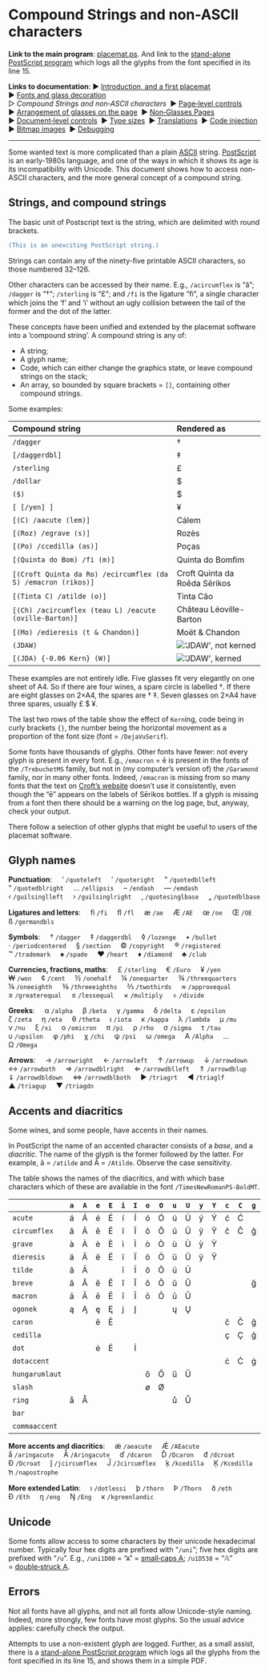 # Compound Strings and non-ASCII characters

**Link to the main program**: [placemat.ps](../PostScript/placemat.ps?raw=1). And link to the [stand-alone PostScript program](../PostScript/glyph_log.ps) which logs all the glyphs from the font specified in its line&nbsp;15.

**Links to documentation**: 
&#9654;&#xFE0E;&nbsp;[Introduction,&nbsp;and&nbsp;a&nbsp;first&nbsp;placemat](introduction_first_placemat.md#readme)&nbsp; 
&#9654;&#xFE0E;&nbsp;[Fonts&nbsp;and&nbsp;glass&nbsp;decoration](fonts_glasses_decoration.md#readme)&nbsp; 
&#9655;&#xFE0E;&nbsp;*Compound&nbsp;Strings&nbsp;and&nbsp;non&#8209;ASCII&nbsp;characters*&nbsp; 
&#9654;&#xFE0E;&nbsp;[Page&#8209;level&nbsp;controls](page_level.md#readme)&nbsp; 
&#9654;&#xFE0E;&nbsp;[Arrangement&nbsp;of&nbsp;glasses&nbsp;on&nbsp;the&nbsp;page](PackingStyles.md#readme)&nbsp; 
&#9654;&#xFE0E;&nbsp;[Non&#8209;Glasses&nbsp;Pages](not_glasses.md#readme)&nbsp; 
&#9654;&#xFE0E;&nbsp;[Document&#8209;level&nbsp;controls](document.md#readme)&nbsp; 
&#9654;&#xFE0E;&nbsp;[Type&nbsp;sizes](type_sizes.md#readme)&nbsp; 
&#9654;&#xFE0E;&nbsp;[Translations](translations.md#readme)&nbsp; 
&#9654;&#xFE0E;&nbsp;[Code&nbsp;injection](code_injection.md#readme)&nbsp; 
&#9654;&#xFE0E;&nbsp;[Bitmap&nbsp;images](bitmap_images.md#readme)&nbsp; 
&#9654;&#xFE0E;&nbsp;[Debugging](debugging.md#readme)

----

Some wanted text is more complicated than a plain [ASCII](http://en.wikipedia.org/wiki/ASCII) string. 
[PostScript](http://en.wikipedia.org/wiki/PostScript) is an early-1980s language, and one of the ways in which it shows its age is its incompatibility with Unicode. 
This document shows how to access non-ASCII characters, and the more general concept of a compound string.


## Strings, and compound strings

The basic unit of Postscript text is the string, which are delimited with round brackets.
```PostScript
(This is an unexciting PostScript string.)
```  

Strings can contain any of the ninety-five printable ASCII characters, so those numbered 32&ndash;126.

Other characters can be accessed by their name. 
E.g., `/acircumflex` is &ldquo;&acirc;&rdquo;; 
`/dagger` is &ldquo;&dagger;&ldquo;; 
`/sterling` is &ldquo;&pound;&ldquo;; and
`/fi` is the ligature &ldquo;&#64257;&ldquo;, a single character which joins the &lsquo;f&rsquo; and &lsquo;i&rsquo; without an ugly collision between the tail of the former and the dot of the latter. 

These concepts have been unified and extended by the placemat software into a &lsquo;compound string&rsquo;. 
A compound string is any of:
* A string;
* A glyph name;
* Code, which can either change the graphics state, or leave compound strings on the stack;
* An array, so bounded by square brackets = `[]`, containing other compound strings.

Some examples:

<div align="center">

| Compound string                                               | Rendered as                              |
|:--------------------------------------------------------------|:-----------------------------------------|
| `/dagger`                                                     | &dagger;                                 |
| `[/daggerdbl]`                                                | &Dagger;                                 |
| `/sterling`                                                   | &pound;                                  |
| `/dollar`                                                     | $                                        |
| `($)`                                                         | $                                        |
| `[ [/yen] ]`                                                  | &yen;                                    |
| `[(C) /aacute (lem)]`                                         | C&aacute;lem                             |
| `[(Roz) /egrave (s)]`                                         | Roz&egrave;s                             | 
| `[(Po) /ccedilla (as)]`                                       | Po&ccedil;as                             |
| `[(Quinta do Bom) /fi (m)]`                                   | Quinta do Bom&#64257;m                   |
| `[(Croft Quinta da Ro) /ecircumflex (da S) /emacron (rikos)]` | Croft Quinta da Ro&ecirc;da S&#275;rikos |
| `[(Tinta C) /atilde (o)]`                                     | Tinta C&atilde;o                         |
| `[(Ch) /acircumflex (teau L) /eacute (oville-Barton)]`        | Ch&acirc;teau L&eacute;oville-Barton     |
| `[(Mo) /edieresis (t & Chandon)]`                             | Mo&euml;t & Chandon                      |
| `(JDAW)`                                                      | ![&lsquo;JDAW&rsquo;, not kerned](images/JDAW_unkerned.png) |
| `[(JDA) {-0.06 Kern} (W)]`                                    | ![&lsquo;JDAW&rsquo;, kerned](images/JDAW_kerned.png) |

</div>

These examples are not entirely idle. 
Five glasses fit very elegantly on one sheet of A4. 
So if there are four wines, a spare circle is labelled &dagger;. 
If there are eight glasses on 2&times;A4, the spares are &dagger; &Dagger;. 
Seven glasses on 2&times;A4 have three spares, usually &pound; $ &yen;.

The last two rows of the table show the effect of `Kern`ing, code being in curly brackets `{}`, the number being the horizontal movement as a proportion of the font size (font = `/DejaVuSerif`). 

Some fonts have thousands of glyphs. 
Other fonts have fewer: not every glyph is present in every font. 
E.g.,&nbsp;`/emacron`&nbsp;=&nbsp;&#275; is present in the fonts of the `/TrebuchetMS` family, but not in (my computer&rsquo;s version of) the `/Garamond` family, nor in many other fonts. 
Indeed, `/emacron` is missing from so many fonts that the text on [Croft&rsquo;s website](https://croftport.com/en/products/serikos-vintage/2017/) doesn&rsquo;t use it consistently, even though the &ldquo;&#275;&rdquo; appears on the labels of S&#275;rikos bottles. 
If a glyph is missing from a font then there should be a warning on the log page, but, anyway, check your output.

There follow a selection of other glyphs that might be useful to users of the placemat software.

## Glyph names

**Punctuation**:&nbsp;&nbsp;&nbsp;&nbsp; 
&lsquo;&nbsp;`/quoteleft`&nbsp;&nbsp;&nbsp;&nbsp; 
&rsquo;&nbsp;`/quoteright`&nbsp;&nbsp;&nbsp;&nbsp; 
&ldquo;&nbsp;`/quotedblleft`&nbsp;&nbsp;&nbsp;&nbsp; 
&rdquo;&nbsp;`/quotedblright`&nbsp;&nbsp;&nbsp;&nbsp; 
&hellip;&nbsp;`/ellipsis`&nbsp;&nbsp;&nbsp;&nbsp; 
&ndash;&nbsp;`/endash`&nbsp;&nbsp;&nbsp;&nbsp; 
&mdash;&nbsp;`/emdash`&nbsp;&nbsp;&nbsp;&nbsp; 
&lsaquo;&nbsp;`/guilsinglleft`&nbsp;&nbsp;&nbsp;&nbsp; 
&rsaquo;&nbsp;`/guilsinglright`&nbsp;&nbsp;&nbsp;&nbsp; 
&sbquo;&nbsp;`/quotesinglbase`&nbsp;&nbsp;&nbsp;&nbsp; 
&bdquo;&nbsp;`/quotedblbase`

**Ligatures and letters**:&nbsp;&nbsp;&nbsp;&nbsp; 
&#64257;&nbsp;`/fi`&nbsp;&nbsp;&nbsp;&nbsp; 
&#64258;&nbsp;`/fl`&nbsp;&nbsp;&nbsp;&nbsp; 
&aelig;&nbsp;`/ae`&nbsp;&nbsp;&nbsp;&nbsp; 
&AElig;&nbsp;`/AE`&nbsp;&nbsp;&nbsp;&nbsp; 
&oelig;&nbsp;`/oe`&nbsp;&nbsp;&nbsp;&nbsp; 
&OElig;&nbsp;`/OE`&nbsp;&nbsp;&nbsp;&nbsp; 
&szlig;&nbsp;`/germandbls`&nbsp;&nbsp;&nbsp;&nbsp; 

**Symbols**:&nbsp;&nbsp;&nbsp;&nbsp; 
&dagger;&#xFE0E;&nbsp;`/dagger`&nbsp;&nbsp;&nbsp;&nbsp; 
&Dagger;&#xFE0E;&nbsp;`/daggerdbl`&nbsp;&nbsp;&nbsp;&nbsp; 
&loz;&#xFE0E;&nbsp;`/lozenge`&nbsp;&nbsp;&nbsp;&nbsp; 
&bull;&#xFE0E;&nbsp;`/bullet`&nbsp;&nbsp;&nbsp;&nbsp; 
&middot;&#xFE0E;&nbsp;`/periodcentered`&nbsp;&nbsp;&nbsp;&nbsp; 
&sect;&#xFE0E;&nbsp;`/section`&nbsp;&nbsp;&nbsp;&nbsp; 
&copy;&#xFE0E;&nbsp;`/copyright`&nbsp;&nbsp;&nbsp;&nbsp; 
&reg;&#xFE0E;&nbsp;`/registered`&nbsp;&nbsp;&nbsp;&nbsp; 
&trade;&#xFE0E;&nbsp;`/trademark`&nbsp;&nbsp;&nbsp;&nbsp; 
&spades;&#xFE0E;&nbsp;`/spade`&nbsp;&nbsp;&nbsp;&nbsp; 
&hearts;&#xFE0E;&nbsp;`/heart`&nbsp;&nbsp;&nbsp;&nbsp; 
&diams;&#xFE0E;&nbsp;`/diamond`&nbsp;&nbsp;&nbsp;&nbsp; 
&clubs;&#xFE0E;&nbsp;`/club`

**Currencies, fractions, maths**:&nbsp;&nbsp;&nbsp;&nbsp; 
&pound;&#xFE0E;&nbsp;`/sterling`&nbsp;&nbsp;&nbsp;&nbsp; 
&euro;&#xFE0E;&nbsp;`/Euro`&nbsp;&nbsp;&nbsp;&nbsp; 
&yen;&#xFE0E;&nbsp;`/yen`&nbsp;&nbsp;&nbsp;&nbsp; 
&#8361;&#xFE0E;&nbsp;`/won`&nbsp;&nbsp;&nbsp;&nbsp; 
&cent;&#xFE0E;&nbsp;`/cent`&nbsp;&nbsp;&nbsp;&nbsp; 
&frac12;&#xFE0E;&nbsp;`/onehalf`&nbsp;&nbsp;&nbsp;&nbsp; 
&frac14;&#xFE0E;&nbsp;`/onequarter`&nbsp;&nbsp;&nbsp;&nbsp; 
&frac34;&#xFE0E;&nbsp;`/threequarters`&nbsp;&nbsp;&nbsp;&nbsp; 
&#8539;&#xFE0E;&nbsp;`/oneeighth`&nbsp;&nbsp;&nbsp;&nbsp; 
&#8540;&#xFE0E;&nbsp;`/threeeighths`&nbsp;&nbsp;&nbsp;&nbsp; 
&#8532;&#xFE0E;&nbsp;`/twothirds`&nbsp;&nbsp;&nbsp;&nbsp; 
&asymp;&#xFE0E;&nbsp;`/approxequal`&nbsp;&nbsp;&nbsp;&nbsp; 
&ge;&#xFE0E;&nbsp;`/greaterequal`&nbsp;&nbsp;&nbsp;&nbsp; 
&le;&#xFE0E;&nbsp;`/lessequal`&nbsp;&nbsp;&nbsp;&nbsp; 
&times;&#xFE0E;&nbsp;`/multiply`&nbsp;&nbsp;&nbsp;&nbsp; 
&divide;&#xFE0E;&nbsp;`/divide`

**Greeks**:&nbsp;&nbsp;&nbsp;&nbsp; 
&alpha;&nbsp;`/alpha`&nbsp;&nbsp;&nbsp;&nbsp; 
&beta;&nbsp;`/beta`&nbsp;&nbsp;&nbsp;&nbsp; 
&gamma;&nbsp;`/gamma`&nbsp;&nbsp;&nbsp;&nbsp; 
&delta;&nbsp;`/delta`&nbsp;&nbsp;&nbsp;&nbsp; 
&epsilon;&nbsp;`/epsilon`&nbsp;&nbsp;&nbsp;&nbsp; 
&zeta;&nbsp;`/zeta`&nbsp;&nbsp;&nbsp;&nbsp; 
&eta;&nbsp;`/eta`&nbsp;&nbsp;&nbsp;&nbsp; 
&theta;&nbsp;`/theta`&nbsp;&nbsp;&nbsp;&nbsp; 
&iota;&nbsp;`/iota`&nbsp;&nbsp;&nbsp;&nbsp; 
&kappa;&nbsp;`/kappa`&nbsp;&nbsp;&nbsp;&nbsp; 
&lambda;&nbsp;`/lambda`&nbsp;&nbsp;&nbsp;&nbsp; 
&mu;&nbsp;`/mu`&nbsp;&nbsp;&nbsp;&nbsp; 
&nu;&nbsp;`/nu`&nbsp;&nbsp;&nbsp;&nbsp; 
&xi;&nbsp;`/xi`&nbsp;&nbsp;&nbsp;&nbsp; 
&omicron;&nbsp;`/omicron`&nbsp;&nbsp;&nbsp;&nbsp; 
&pi;&nbsp;`/pi`&nbsp;&nbsp;&nbsp;&nbsp; 
&rho;&nbsp;`/rho`&nbsp;&nbsp;&nbsp;&nbsp; 
&sigma;&nbsp;`/sigma`&nbsp;&nbsp;&nbsp;&nbsp; 
&tau;&nbsp;`/tau`&nbsp;&nbsp;&nbsp;&nbsp; 
&upsilon;&nbsp;`/upsilon`&nbsp;&nbsp;&nbsp;&nbsp; 
&phi;&nbsp;`/phi`&nbsp;&nbsp;&nbsp;&nbsp; 
&chi;&nbsp;`/chi`&nbsp;&nbsp;&nbsp;&nbsp; 
&psi;&nbsp;`/psi`&nbsp;&nbsp;&nbsp;&nbsp; 
&omega;&nbsp;`/omega`&nbsp;&nbsp;&nbsp;&nbsp; 
&Alpha;&nbsp;`/Alpha`&nbsp;&nbsp;&nbsp;&nbsp; 
&hellip;&nbsp;&nbsp;&nbsp;&nbsp; 
&Omega;&nbsp;`/Omega`

**Arrows**:&nbsp;&nbsp;&nbsp;&nbsp; 
&rarr;&#xFE0E;&nbsp;`/arrowright`&nbsp;&nbsp;&nbsp;&nbsp; 
&larr;&#xFE0E;&nbsp;`/arrowleft`&nbsp;&nbsp;&nbsp;&nbsp; 
&uarr;&#xFE0E;&nbsp;`/arrowup`&nbsp;&nbsp;&nbsp;&nbsp; 
&darr;&#xFE0E;&nbsp;`/arrowdown`&nbsp;&nbsp;&nbsp;&nbsp; 
&harr;&#xFE0E;&nbsp;`/arrowboth`&nbsp;&nbsp;&nbsp;&nbsp; 
&rArr;&#xFE0E;&nbsp;`/arrowdblright`&nbsp;&nbsp;&nbsp;&nbsp; 
&lArr;&#xFE0E;&nbsp;`/arrowdblleft`&nbsp;&nbsp;&nbsp;&nbsp; 
&uArr;&#xFE0E;&nbsp;`/arrowdblup`&nbsp;&nbsp;&nbsp;&nbsp; 
&dArr;&#xFE0E;&nbsp;`/arrowdbldown`&nbsp;&nbsp;&nbsp;&nbsp; 
&hArr;&#xFE0E;&nbsp;`/arrowdblboth`&nbsp;&nbsp;&nbsp;&nbsp; 
&#9658;&#xFE0E;&nbsp;`/triagrt`&nbsp;&nbsp;&nbsp;&nbsp; 
&#9668;&#xFE0E;&nbsp;`/triaglf`&nbsp;&nbsp;&nbsp;&nbsp; 
&#9650;&#xFE0E;&nbsp;`/triagup`&nbsp;&nbsp;&nbsp;&nbsp; 
&#9660;&#xFE0E;&nbsp;`/triagdn`



## Accents and diacritics

Some wines, and some people, have accents in their names.

In PostScript the name of an accented character consists of a *base*, and a *diacritic*. 
The name of the glyph is the former followed by the latter. 
For example, &atilde;&nbsp;=&nbsp;`/atilde` and &Atilde;&nbsp;=&nbsp;`/Atilde`. 
Observe the case sensitivity.

The table shows the names of the diacritics, and with which base characters which of these are available in the font `/TimesNewRomanPS-BoldMT`.

<div align="center">

|                      | `a` | `A` | `e` | `E` | `i` | `I` | `o` | `O` | `u` | `U` | `y` | `Y` | `c` | `C` | `g` | `G` | `h` | `H` | `l` | `L` | `n` | `N` | `r` | `R` | `s` | `S` | `t` | `T` | `w` | `W` | `z` | `Z` |
|:---------------------|:---:|:---:|:---:|:---:|:---:|:---:|:---:|:---:|:---:|:---:|:---:|:---:|:---:|:---:|:---:|:---:|:---:|:---:|:---:|:---:|:---:|:---:|:---:|:---:|:---:|:---:|:---:|:---:|:---:|:---:|:---:|:---:|
| `acute` | &aacute; | &Aacute; | &eacute; | &Eacute; | &iacute; | &Iacute; | &oacute; | &Oacute; | &uacute; | &Uacute; | &yacute; | &Yacute; | &#263; | &#262; |  |  |  |  | &#314; | &#313; | &#324; | &#323; | &#341; | &#340; | &#347; | &#346; |  |  | &#7811; | &#7810; | &#378; | &#377; |
| `circumflex` | &acirc; | &Acirc; | &ecirc; | &Ecirc; | &icirc; | &Icirc; | &ocirc; | &Ocirc; | &ucirc; | &Ucirc; | &#375; | &#374; | &#265; | &#264; | &#285; | &#284; | &#293; | &#292; |  |  |  |  |  |  | &#349; | &#348; |  |  | &#373; | &#372; |  |  |
| `grave` | &agrave; | &Agrave; | &egrave; | &Egrave; | &igrave; | &Igrave; | &ograve; | &Ograve; | &ugrave; | &Ugrave; | &#7923; | &#7922; |  |  |  |  |  |  |  |  |  |  |  |  |  |  |  |  | &#7809; | &#7808; |  |  |
| `dieresis` | &auml; | &Auml; | &euml; | &Euml; | &iuml; | &Iuml; | &ouml; | &Ouml; | &uuml; | &Uuml; | &yuml; | &Yuml; |  |  |  |  |  |  |  |  |  |  |  |  |  |  |  |  | &#7813; | &#7812; |  |  |
| `tilde` | &atilde; | &Atilde; |  |  | &#297; | &#296; | &otilde; | &Otilde; | &#361; | &#360; |  |  |  |  |  |  |  |  |  |  | &ntilde; | &Ntilde; |  |  |  |  |  |  |  |  |  |  |
| `breve` | &#259; | &#258; | &#277; | &#276; | &#301; | &#300; | &#335; | &#334; | &#365; | &#364; |  |  |  |  | &#287; | &#286; |  |  |  |  |  |  |  |  |  |  |  |  |  |  |  |  |
| `macron` | &#257; | &#256; | &#275; | &#274; | &#299; | &#298; | &#333; | &#332; | &#363; | &#362; |  |  |  |  |  |  |  |  |  |  |  |  |  |  |  |  |  |  |  |  |  |  |
| `ogonek` | &#261; | &#260; | &#281; | &#280; | &#303; | &#302; |  |  | &#371; | &#370; |  |  |  |  |  |  |  |  |  |  |  |  |  |  |  |  |  |  |  |  |  |  |
| `caron` |  |  | &#283; | &#282; |  |  |  |  |  |  |  |  | &#269; | &#268; | &#487; | &#486; |  |  | &#318; | &#317; | &#328; | &#327; | &#345; | &#344; | &scaron; | &Scaron; | &#357; | &#356; |  |  | &#382; | &#381; |
| `cedilla` |  |  |  |  |  |  |  |  |  |  |  |  | &ccedil; | &Ccedil; | &#291; | &#290; |  |  | &#316; | &#315; | &#326; | &#325; | &#343; | &#342; | &#351; | &#350; |  |  |  |  |  |  |
| `dot` |  |  | &#279; | &#278; |  | &#304; |  |  |  |  |  |  |  |  |  |  |  |  | &#320; | &#319; |  |  |  |  |  |  |  |  |  |  |  |  |
| `dotaccent` |  |  |  |  |  |  |  |  |  |  |  |  | &#267; | &#266; | &#289; | &#288; |  |  |  |  |  |  |  |  |  |  |  |  |  |  | &#380; | &#379; |
| `hungarumlaut` |  |  |  |  |  |  | &#337; | &#336; | &#369; | &#368; |  |  |  |  |  |  |  |  |  |  |  |  |  |  |  |  |  |  |  |  |  |  |
| `slash` |  |  |  |  |  |  | &oslash; | &Oslash; |  |  |  |  |  |  |  |  |  |  | &#322; | &#321; |  |  |  |  |  |  |  |  |  |  |  |  |
| `ring` | &aring; | &Aring; |  |  |  |  |  |  | &#367; | &#366; |  |  |  |  |  |  |  |  |  |  |  |  |  |  |  |  |  |  |  |  |  |  |
| `bar` |  |  |  |  |  |  |  |  |  |  |  |  |  |  |  |  | &#295; | &#294; |  |  |  |  |  |  |  |  | &#359; | &#358; |  |  |  |  |
| `commaaccent` |  |  |  |  |  |  |  |  |  |  |  |  |  |  |  |  |  |  |  |  |  |  |  |  | &#351; | &#350; | &#355; | &#354; |  |  |  |  |

</div>

**More accents and diacritics**:&nbsp;&nbsp;&nbsp;&nbsp; 
&#509;&nbsp;`/aeacute`&nbsp;&nbsp;&nbsp;&nbsp; 
&#508;&nbsp;`/AEacute`&nbsp;&nbsp;&nbsp;&nbsp; 
&#507;&nbsp;`/aringacute`&nbsp;&nbsp;&nbsp;&nbsp; 
&#506;&nbsp;`/Aringacute`&nbsp;&nbsp;&nbsp;&nbsp; 
&#271;&nbsp;`/dcaron`&nbsp;&nbsp;&nbsp;&nbsp; 
&#270;&nbsp;`/Dcaron`&nbsp;&nbsp;&nbsp;&nbsp; 
&#273;&nbsp;`/dcroat`&nbsp;&nbsp;&nbsp;&nbsp; 
&#272;&nbsp;`/Dcroat`&nbsp;&nbsp;&nbsp;&nbsp; 
&#309;&nbsp;`/jcircumflex`&nbsp;&nbsp;&nbsp;&nbsp; 
&#308;&nbsp;`/Jcircumflex`&nbsp;&nbsp;&nbsp;&nbsp; 
&#311;&nbsp;`/kcedilla`&nbsp;&nbsp;&nbsp;&nbsp; 
&#310;&nbsp;`/Kcedilla`&nbsp;&nbsp;&nbsp;&nbsp; 
&#329;&nbsp;`/napostrophe`

**More extended Latin**:&nbsp;&nbsp;&nbsp;&nbsp; 
&#305;&nbsp;`/dotlessi`&nbsp;&nbsp;&nbsp;&nbsp; 
&thorn;&nbsp;`/thorn`&nbsp;&nbsp;&nbsp;&nbsp; 
&THORN;&nbsp;`/Thorn`&nbsp;&nbsp;&nbsp;&nbsp; 
&eth;&nbsp;`/eth`&nbsp;&nbsp;&nbsp;&nbsp; 
&ETH;&nbsp;`/Eth`&nbsp;&nbsp;&nbsp;&nbsp; 
&#331;&nbsp;`/eng`&nbsp;&nbsp;&nbsp;&nbsp; 
&#330;&nbsp;`/Eng`&nbsp;&nbsp;&nbsp;&nbsp; 
&#312;&nbsp;`/kgreenlandic`


## Unicode

Some fonts allow access to some characters by their unicode hexadecimal number. 
Typically four hex digits are prefixed with &ldquo;`/uni`&rdquo;; five hex digits are prefixed with &ldquo;`/u`&rdquo;. 
E.g.,&nbsp;`/uni1D00` =&nbsp;&ldquo;&#x1D00;&rdquo; =&nbsp;[small&#8209;caps&nbsp;A](http://www.fileformat.info/info/unicode/char/1d00/index.htm); 
`/u1D538` =&nbsp;&ldquo;&#x1D538;&rdquo; =&nbsp;[double&#8209;struck&nbsp;A](http://www.fileformat.info/info/unicode/char/1d538/index.htm).


## Errors

Not all fonts have all glyphs, and not all fonts allow Unicode-style naming. 
Indeed, more strongly, few fonts have most glyphs. 
So the usual advice applies: carefully check the output.

Attempts to use a non-existent glyph are logged. 
Further, as a small assist, there is a [stand-alone PostScript program](../PostScript/glyph_log.ps) which logs all the glyphs from the font specified in its line&nbsp;15, and shows them in a simple PDF.
